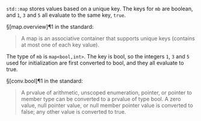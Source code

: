`std::map` stores values based on a unique key. The keys for `mb` are boolean, and `1`, `3` and `5` all evaluate to the same key, `true`.

§[map.overview]¶1 in the standard:
> A map is an associative container that supports unique keys (contains at most one of each key value).

The type of `mb` is `map<bool,int>`. The key is bool, so the integers `1`, `3` and `5` used for initialization are first converted to bool, and they all evaluate to true.

§[conv.bool]¶1 in the standard:
> A prvalue of arithmetic, unscoped enumeration, pointer, or pointer to member type can be converted to a prvalue of type bool. A zero value, null pointer value, or null member pointer value is converted to false; any other value is converted to true.
